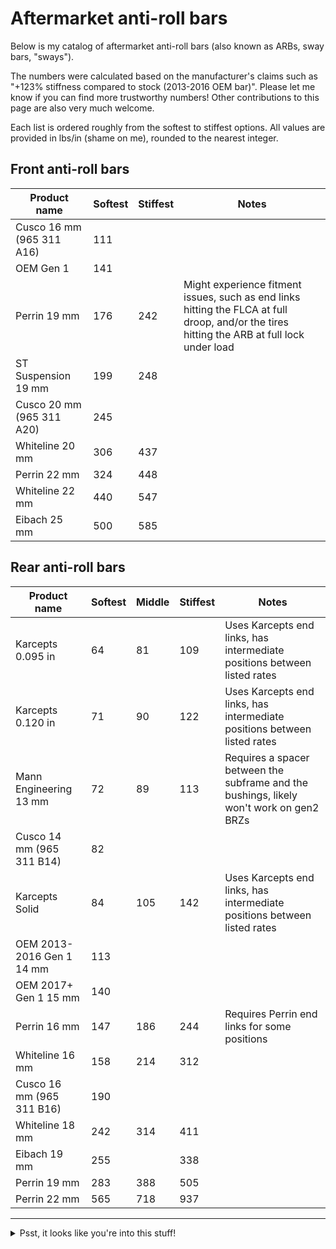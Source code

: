 # Aftermarket anti-roll bars

Below is my catalog of aftermarket anti-roll bars (also known as ARBs, sway
bars, "sways").

The numbers were calculated based on the manufacturer's claims such as "+123%
stiffness compared to stock (2013-2016 OEM bar)". Please let me know if you can
find more trustworthy numbers! Other contributions to this page are also very
much welcome.

Each list is ordered roughly from the softest to stiffest options. All values
are provided in lbs/in (shame on me), rounded to the nearest integer.

## Front anti-roll bars

Product name | Softest | Stiffest | Notes
------------ | ------- | -------- | -----
Cusco 16 mm (965 311 A16) | 111
OEM Gen 1 | 141
Perrin 19 mm | 176 | 242 | Might experience fitment issues, such as end links hitting the FLCA at full droop, and/or the tires hitting the ARB at full lock under load
ST Suspension 19 mm | 199 | 248
Cusco 20 mm (965 311 A20) | 245
Whiteline 20 mm | 306 | 437
Perrin 22 mm | 324 | 448
Whiteline 22 mm | 440 | 547
Eibach 25 mm | 500 | 585

## Rear anti-roll bars

Product name | Softest | Middle | Stiffest | Notes
------------ | ------- | ------ | -------- | -----
Karcepts 0.095 in | 64 | 81 | 109 | Uses Karcepts end links, has intermediate positions between listed rates
Karcepts 0.120 in | 71 | 90 | 122 | Uses Karcepts end links, has intermediate positions between listed rates
Mann Engineering 13 mm   | 72 | 89 | 113 | Requires a spacer between the subframe and the bushings, likely won't work on gen2 BRZs
Cusco 14 mm (965 311 B14) | 82
Karcepts Solid | 84 | 105 | 142 | Uses Karcepts end links, has intermediate positions between listed rates
OEM 2013-2016 Gen 1 14 mm | 113
OEM 2017+ Gen 1 15 mm | 140
Perrin 16 mm | 147 | 186 | 244 | Requires Perrin end links for some positions
Whiteline 16 mm | 158 | 214 | 312
Cusco 16 mm (965 311 B16) | 190
Whiteline 18 mm | 242 | 314 | 411
Eibach 19 mm | 255 | | 338
Perrin 19 mm | 283 | 388 | 505
Perrin 22 mm | 565 | 718 | 937

---

<details>
  <summary>Psst, it looks like you're into this stuff!</summary>

  If you found this page useful, consider donating so I can buy some beer/boba:

  [![paypal](https://www.paypalobjects.com/en_US/i/btn/btn_donateCC_LG.gif)](https://www.paypal.com/donate?business=ZKULAWZFJKCES&item_name=Donation+to+support+the+ft86+project+on+GitHub&currency_code=USD)
</details>
